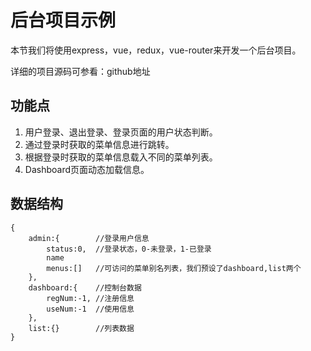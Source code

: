 # 后台项目示例

本节我们将使用express，vue，redux，vue-router来开发一个后台项目。

详细的项目源码可参看：github地址

## 功能点

1. 用户登录、退出登录、登录页面的用户状态判断。
2. 通过登录时获取的菜单信息进行跳转。
3. 根据登录时获取的菜单信息载入不同的菜单列表。
4. Dashboard页面动态加载信息。

## 数据结构

```
{
    admin:{        //登录用户信息
        status:0,  //登录状态，0-未登录，1-已登录
        name
        menus:[]   //可访问的菜单别名列表，我们预设了dashboard,list两个
    },
    dashboard:{    //控制台数据
        regNum:-1, //注册信息
        useNum:-1  //使用信息
    },
    list:{}        //列表数据
}
```

